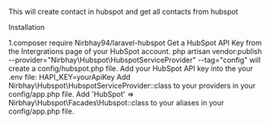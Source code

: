 This will create contact in hubspot and get all contacts from hubspot

Installation

1.composer require Nirbhay94/laravel-hubspot
Get a HubSpot API Key from the Intergrations page of your HubSpot account.
php artisan vendor:publish --provider="Nirbhay\Hubspot\HubspotServiceProvider" --tag="config" will create a config/hubspot.php file.
Add your HubSpot API key into the your .env file: HAPI_KEY=yourApiKey
Add Nirbhay\Hubspot\HubspotServiceProvider::class to your providers in your config/app.php file.
Add 'HubSpot' => Nirbhay\Hubspot\Facades\Hubspot::class to your aliases in your config/app.php file.

